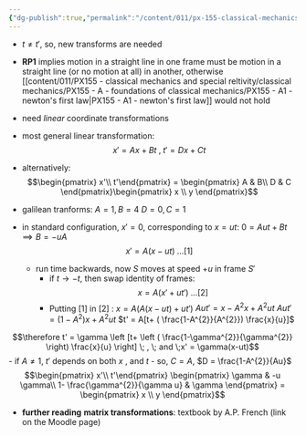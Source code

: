 ```yaml
---
{"dg-publish":true,"permalink":"/content/011/px-155-classical-mechanics-and-special-reltivity/special-relativity/px-155-g-foundations-of-special-relativity/px-155-g5-coordinate-transforms/","created":"2024-10-01T18:27:09.756+01:00","updated":"2024-11-26T19:58:21.542+00:00"}
---
```


- $t \neq t'$, so, new transforms are needed
- **RP1** implies motion in a straight line in one frame must be motion in a straight line (or no motion at all) in another, otherwise [[content/011/PX155 - classical mechanics and special reltivity/classical mechanics/PX155 - A - foundations of classical mechanics/PX155 - A1 - newton's first law\|PX155 - A1 - newton's first law]] would not hold
- need *linear* coordinate transformations
- most general linear transformation:
$$x'  = Ax + Bt \;,\; t' = Dx+Ct$$
- alternatively:
$$\begin{pmatrix} x'\\ t'\end{pmatrix}  =  \begin{pmatrix} A & B\\ D & C \end{pmatrix}\begin{pmatrix} x \\ y \end{pmatrix}$$
- galilean tranforms:
		$A = 1, B = 4$
		$D = 0, C = 1$

- in standard configuration, $x'=0$, corresponding to $x=ut$:  $0 = Aut + Bt \implies B = -uA$
	$$x' = A(x-ut) \; ...[1]$$
	- run time backwards, now $S$ moves at speed $+u$ in frame $S'$
		- if $t \to -t$, then swap identity of frames:
$$x = A(x' +ut') \; ...[2]$$
		- Putting [1] in [2] : 
			$x = A(A(x-ut) +ut')$
			$Aut' = x- A^{2}x +A^{2}ut$
			$Aut' = (1-A^{2})x+A^{2}ut$
			$t' = A[t+ ( \frac{1-A^{2}}{A^{2}}) \frac{x}{u}]$
		
$$\therefore t' = \gamma \left [t+ \left ( \frac{1-\gamma^{2}}{\gamma^{2}} \right) \frac{x}{u} \right] \; , \; and \;x' = \gamma(x-ut)$$
		- if $A \neq 1$, $t'$ depends on both $x$ , and $t$
		- so, $C=A$, $D = \frac{1-A^{2}}{Au}$
$$\begin{pmatrix} x'\\ t'\end{pmatrix} \begin{pmatrix} \gamma & -u \gamma\\ 1- \frac{\gamma^{2}}{\gamma u} & \gamma \end{pmatrix} = \begin{pmatrix} x \\ y \end{pmatrix}$$
- **further reading** **matrix transformations**: textbook by A.P. French (link on the Moodle page)